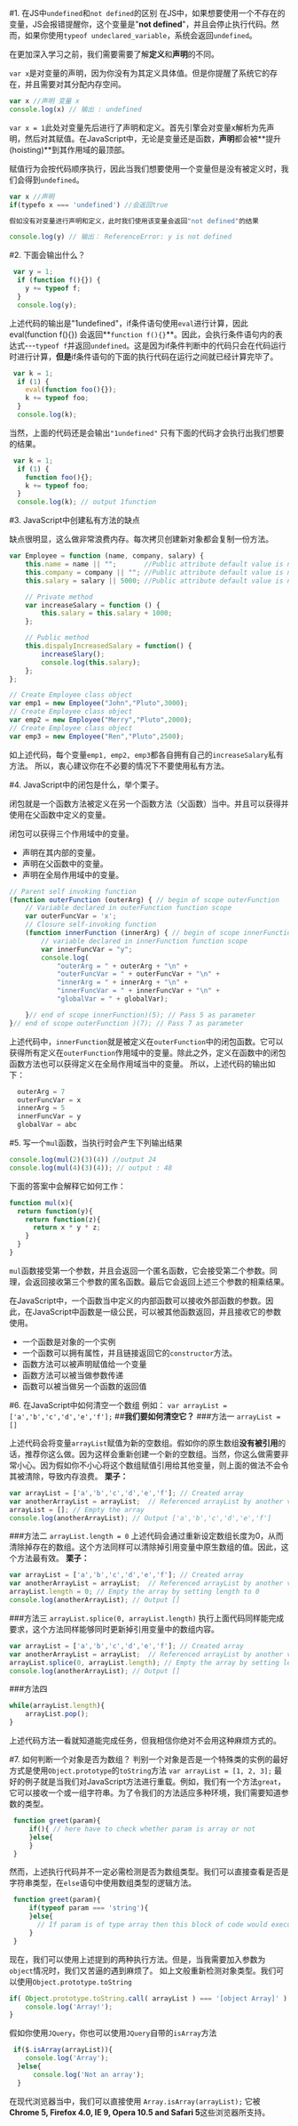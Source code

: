 #1. 在JS中`undefined`和`not defined`的区别
在JS中，如果想要使用一个不存在的变量，JS会报错提醒你，这个变量是"**not defined**"，并且会停止执行代码。然而，如果你使用`typeof undeclared_variable`，系统会返回`undefined`。

在更加深入学习之前，我们需要需要了解**定义**和**声明**的不同。

`var x`是对变量的声明，因为你没有为其定义具体值。但是你提醒了系统它的存在，并且需要对其分配内存空间。

```JavaScript
var x //声明 变量 x
console.log(x) // 输出 : undefined
```

`var x = 1`此处对变量先后进行了声明和定义。首先引擎会对变量x解析为先声明，然后对其赋值。在JavaScript中，无论是变量还是函数，**声明**都会被**提升(hoisting)**到其作用域的最顶部。

赋值行为会按代码顺序执行，因此当我们想要使用一个变量但是没有被定义时，我们会得到`undefined`。
```JavaScript
var x //声明
if(typefo x === 'undefined') //会返回true

假如没有对变量进行声明和定义，此时我们使用该变量会返回"not defined"的结果

console.log(y) // 输出： ReferenceError: y is not defined
```

#2. 下面会输出什么？
```JavaScript
 var y = 1;
  if (function f(){}) {
    y += typeof f;
  }
  console.log(y);
```

上述代码的输出是"1undefined"，if条件语句使用`eval`进行计算，因此eval(function f(){}) 会返回**`function f(){}`**。因此，会执行条件语句内的表达式---`typeof f`并返回`undefined`。这是因为if条件判断中的代码只会在代码运行时进行计算，**但是**if条件语句的下面的执行代码在运行之间就已经计算完毕了。

```JavaScript
 var k = 1;
  if (1) {
    eval(function foo(){});
    k += typeof foo;
  }
  console.log(k); 
```
当然，上面的代码还是会输出`"1undefined"`
只有下面的代码才会执行出我们想要的结果。
```JavaScript
 var k = 1;
  if (1) {
    function foo(){};
    k += typeof foo;
  }
  console.log(k); // output 1function
```

#3. JavaScript中创建私有方法的缺点

缺点很明显，这么做非常浪费内存。每次拷贝创建新对象都会复制一份方法。

```JavaScript
var Employee = function (name, company, salary) {
    this.name = name || "";       //Public attribute default value is null
    this.company = company || ""; //Public attribute default value is null
    this.salary = salary || 5000; //Public attribute default value is null

    // Private method
    var increaseSalary = function () {
        this.salary = this.salary + 1000;
    };

    // Public method
    this.dispalyIncreasedSalary = function() {
        increaseSlary();
        console.log(this.salary);
    };
};

// Create Employee class object
var emp1 = new Employee("John","Pluto",3000);
// Create Employee class object
var emp2 = new Employee("Merry","Pluto",2000);
// Create Employee class object
var emp3 = new Employee("Ren","Pluto",2500);
```

如上述代码，每个变量`emp1, emp2, emp3`都各自拥有自己的`increaseSalary`私有方法。
所以，衷心建议你在不必要的情况下不要使用私有方法。

#4. JavaScript中的闭包是什么，举个栗子。

闭包就是一个函数方法被定义在另一个函数方法（父函数）当中。并且可以获得并使用在父函数中定义的变量。

闭包可以获得三个作用域中的变量。
* 声明在其内部的变量。
* 声明在父函数中的变量。
* 声明在全局作用域中的变量。

```JavaScript
// Parent self invoking function 
(function outerFunction (outerArg) { // begin of scope outerFunction
    // Variable declared in outerFunction function scope 
    var outerFuncVar = 'x';    
    // Closure self-invoking function 
    (function innerFunction (innerArg) { // begin of scope innerFunction
        // variable declared in innerFunction function scope
        var innerFuncVar = "y"; 
        console.log(          
            "outerArg = " + outerArg + "\n" +
            "outerFuncVar = " + outerFuncVar + "\n" +
            "innerArg = " + innerArg + "\n" +
            "innerFuncVar = " + innerFuncVar + "\n" +
            "globalVar = " + globalVar);

    }// end of scope innerFunction)(5); // Pass 5 as parameter 
}// end of scope outerFunction )(7); // Pass 7 as parameter 
```

上述代码中，`innerFunction`就是被定义在`outerFunction`中的闭包函数。它可以获得所有定义在`outerFunction`作用域中的变量。除此之外，定义在函数中的闭包函数方法也可以获得定义在全局作用域当中的变量。
所以，上述代码的输出如下：

```JavaScript
  outerArg = 7
  outerFuncVar = x
  innerArg = 5
  innerFuncVar = y
  globalVar = abc
```

#5. 写一个`mul`函数，当执行时会产生下列输出结果

```JavaScript 
console.log(mul(2)(3)(4)) //output 24
console.log(mul(4)(3)(4)); // output : 48
```
下面的答案中会解释它如何工作：
```JavaScript
function mul(x){
  return function(y){
    return function(z){
      return x * y * z;
    }
  }
}
```

`mul`函数接受第一个参数，并且会返回一个匿名函数，它会接受第二个参数。同理，会返回接收第三个参数的匿名函数。最后它会返回上述三个参数的相乘结果。

在JavaScript中，一个函数当中定义的内部函数可以接收外部函数的参数。因此，在JavaScript中函数是一级公民，可以被其他函数返回，并且接收它的参数使用。
* 一个函数是对象的一个实例
* 一个函数可以拥有属性，并且链接返回它的`constructor`方法。
* 函数方法可以被声明赋值给一个变量
* 函数方法可以被当做参数传递
* 函数可以被当做另一个函数的返回值

#6. 在JavaScript中如何清空一个数组
例如：
`var arrayList =  ['a','b','c','d','e','f'];`
##**我们要如何清空它？**
###方法一
`arrayList = []`

上述代码会将变量`arrayList`赋值为新的空数组。假如你的原生数组**没有被引用**的话，推荐你这么做。因为这样会重新创建一个新的空数组。当然，你这么做需要非常小心。因为假如你不小心将这个数组赋值引用给其他变量，则上面的做法不会令其被清除，导致内存浪费。
**栗子：**
```JavaScript
var arrayList = ['a','b','c','d','e','f']; // Created array 
var anotherArrayList = arrayList;  // Referenced arrayList by another variable 
arrayList = []; // Empty the array 
console.log(anotherArrayList); // Output ['a','b','c','d','e','f']
```

###方法二
`arrayList.length = 0`
上述代码会通过重新设定数组长度为0，从而清除掉存在的数组。这个方法同样可以清除掉引用变量中原生数组的值。因此，这个方法最有效。
**栗子：**

```JavaScript
var arrayList = ['a','b','c','d','e','f']; // Created array 
var anotherArrayList = arrayList;  // Referenced arrayList by another variable 
arrayList.length = 0; // Empty the array by setting length to 0
console.log(anotherArrayList); // Output []
```

###方法三
`arrayList.splice(0, arrayList.length)`
执行上面代码同样能完成要求，这个方法同样能够同时更新掉引用变量中的数组内容。
```JavaScript
var arrayList = ['a','b','c','d','e','f']; // Created array 
var anotherArrayList = arrayList;  // Referenced arrayList by another variable 
arrayList.splice(0, arrayList.length); // Empty the array by setting length to 0
console.log(anotherArrayList); // Output []
```

###方法四
```JavaScript
while(arrayList.length){
    arrayList.pop();
}
```
上述代码方法一看就知道能完成任务，但我相信你绝对不会用这种麻烦方式的。

#7. 如何判断一个对象是否为数组？
判别一个对象是否是一个特殊类的实例的最好方式是使用`Object.prototype`的`toString`方法
`var arrayList = [1, 2, 3];`
最好的例子就是当我们对JavaScript方法进行重载。例如，我们有一个方法`great`，它可以接收一个或一组字符串。为了令我们的方法适应多种环境，我们需要知道参数的类型。
```JavaScript
 function greet(param){
     if(){ // here have to check whether param is array or not 
     }else{
     }
 }
```
然而，上述执行代码并不一定必需检测是否为数组类型。我们可以直接查看是否是字符串类型，在`else`语句中使用数组类型的逻辑方法。
```JavaScript
 function greet(param){
     if(typeof param === 'string'){ 
     }else{
       // If param is of type array then this block of code would execute
     }
 }

```
现在，我们可以使用上述提到的两种执行方法。但是，当我需要加入参数为`object`情况时，我们又苦逼的遇到麻烦了。
如上文般重新检测对象类型。我们可以使用`Object.prototype.toString`

```JavaScript
if( Object.prototype.toString.call( arrayList ) === '[object Array]' ) {
    console.log('Array!');
}
```
假如你使用`JQuery`，你也可以使用`JQuery`自带的`isArray`方法
```JavaScript
 if($.isArray(arrayList)){
    console.log('Array');
  }else{
      console.log('Not an array');
  }
```

在现代浏览器当中，我们可以直接使用
`Array.isArray(arrayList);`
它被**Chrome 5, Firefox 4.0, IE 9, Opera 10.5 and Safari 5**这些浏览器所支持。